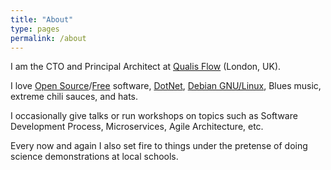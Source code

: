 ```yaml
---
title: "About"
type: pages
permalink: /about
---
```

I am the CTO and Principal Architect at [Qualis Flow](https://qualisflow.com) (London, UK).

I love [Open Source](https://opensource.org/)/[Free](https://www.gnu.org/) software, [DotNet](https://www.microsoft.com/net/), [Debian GNU/Linux](https://www.debian.org/), Blues music, extreme chili sauces, and hats.

I occasionally give talks or run workshops on topics such as Software Development Process, Microservices, Agile Architecture, etc.

Every now and again I also set fire to things under the pretense of doing science demonstrations at local schools.
